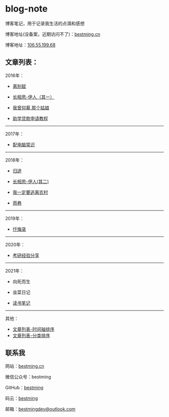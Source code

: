 # blog-note

博客笔记，用于记录我生活的点滴和感想

博客地址(没备案，近期访问不了)：[bestming.cn](http://www.bestming.cn)

博客地址：[106.55.199.68](http://106.55.199.68:9821/)


## 文章列表：



2016年：

* [离别赋](2016/离别赋.md)

* [长相思-伊人（其一）](2016/长相思-伊人.md)

* [我曾仰慕,那个姑娘](2016/我曾仰慕,那个姑娘.md)

* [助学贷款申请教程](2016/助学贷款申请教程.md)

---

2017年：


* [配电脑常识](2017/配电脑常识.md)

---

2018年：

* [归途](2018/归途.md)

* [长相思-伊人(其二)](2018/长相思-伊人(其二).md)

* [我一定要逃离农村](2018/我一定要逃离农村.md)

* [雨巷](2018/雨巷.md)

---

2019年：

* [忏悔录](2019/忏悔录-如果可以穿越,我想回到从前.md)

---

2020年：

* [考研经验分享](2020/考研经验分享.md)

---

2021年：

* 向死而生[](2021/)

* 韭菜日记[](2021/)
* [读书笔记](2021/readnote-2021.md)

---

其他：

* [文章列表-时间轴排序](timeline.md)
* [文章列表-分类排序](sort.md)


## 联系我

网站：[bestming.cn](http://www.bestming.cn)

微信公众号：bestming

GitHub：[bestming](https://github.com/bestming)

码云：[bestming](https://gitee.com/bestming)

邮箱：bestmingdev@outlook.com